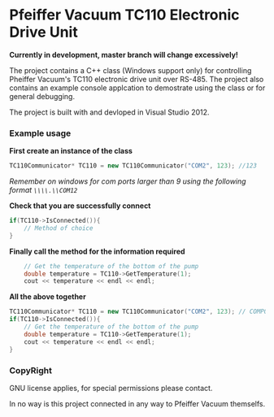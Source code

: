 # Pfeiffer Vacuum TC110 Electronic Drive Unit

**Currently in development, master branch will change excessively!**

The project contains a C++ class (Windows support only) for controlling Pheiffer Vacuum's TC110 electronic drive unit over RS-485. The project also contains an example console applcation to demostrate using the class or for general debugging.

The project is built with and devloped in Visual Studio 2012.

### Example usage
**First create an instance of the class**
```c++
TC110Communicator* TC110 = new TC110Communicator("COM2", 123); //123
```
*Remember on windows for com ports larger than 9 using the following format ```\\\\.\\COM12```*

**Check that you are successfully connect**
```c++
if(TC110->IsConnected()){
	// Method of choice
}
```

**Finally call the method for the information required**
```c++
	// Get the temperature of the bottom of the pump
	double temperature = TC110->GetTemperature(1);
	cout << temperature << endl << endl;
```

**All the above together**
```c++
TC110Communicator* TC110 = new TC110Communicator("COM2", 123); // COMPORT,  TC110 RS-485 ID
if(TC110->IsConnected()){
	// Get the temperature of the bottom of the pump
	double temperature = TC110->GetTemperature(1);
	cout << temperature << endl << endl;
}
```


### CopyRight
GNU license applies, for special permissions please contact.

In no way is this project connected in any way to Pfeiffer Vacuum themselfs.
